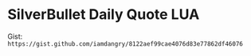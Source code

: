 # SilverBullet Daily Quote LUA

Gist: `https://gist.github.com/iamdangry/8122aef99cae4076d83e77862df46076`
